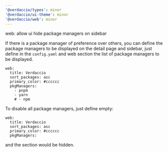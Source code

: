 ```yaml
---
'@verdaccio/types': minor
'@verdaccio/ui-theme': minor
'@verdaccio/web': minor
---
```


web: allow ui hide package managers on sidebar

If there is a package manager of preference over others, you can define the package managers to be displayed on the detail page and sidebar, just define in the `config.yaml` and web section the list of package managers to be displayed.

```
web:
  title: Verdaccio
  sort_packages: asc
  primary_color: #cccccc
  pkgManagers:
    - pnpm
    - yarn
    # - npm
```

To disable all package managers, just define empty:

```
web:
  title: Verdaccio
  sort_packages: asc
  primary_color: #cccccc
  pkgManagers:
```

and the section would be hidden.
